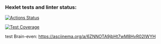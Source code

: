 ### Hexlet tests and linter status:
[![Actions Status](https://github.com/FunnyDevill/frontend-project-44/workflows/hexlet-check/badge.svg)](https://github.com/FunnyDevill/frontend-project-44/actions)

[![Test Coverage](https://api.codeclimate.com/v1/badges/4ce9a3925519bf4c97e2/test_coverage)](https://codeclimate.com/github/FunnyDevill/frontend-project-44/test_coverage)

test Brain-even:
https://asciinema.org/a/6ZNNOTA9jbHt7wM8HvR02IWYH
